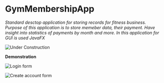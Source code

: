 # GymMembershipApp

*Standard desctop application for storing records for fitness business. Purpose of this application is to store memeber data, their payment. Have insight into statistics of payments by month and more.
In this application for GUI is used JavaFX*

![Under Construction](https://img.shields.io/badge/Under%20Construction-goldenrod?style=flat&logo=gear)

**Demonstration**

![Login form](https://github.com/MiroslavKolosnjaji/ProjectImages/blob/main/GymMembership%20images/LoginForm.png)


![Create account form](https://github.com/MiroslavKolosnjaji/ProjectImages/blob/main/GymMembership%20images/CreateAccountForm.png)



